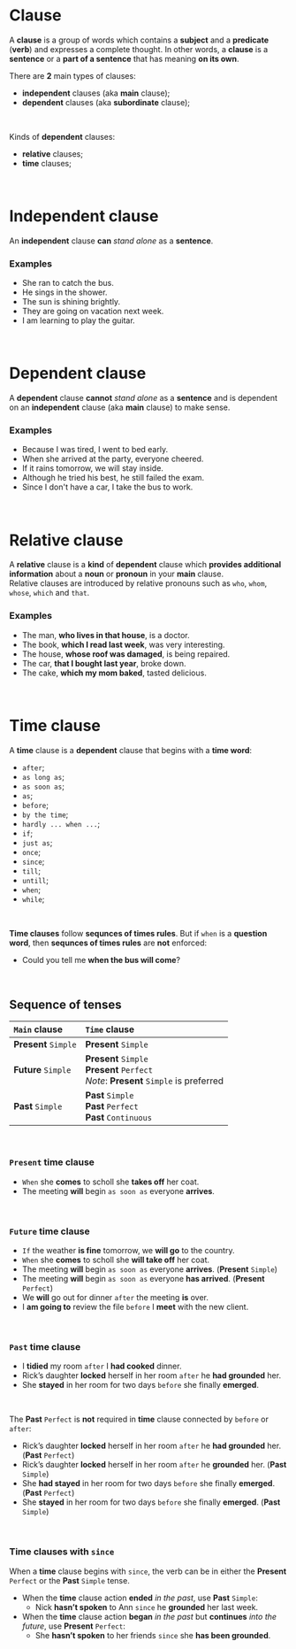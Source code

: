 # Clause
A **clause** is a group of words which contains a **subject** and a **predicate** (**verb**) and expresses a complete thought. In other words, a **clause** is a **sentence** or a **part of a sentence** that has meaning **on its own**.<br>

There are **2** main types of clauses:
- **independent** clauses (aka **main** clause);
- **dependent** clauses (aka **subordinate** clause);

<br>

Kinds of **dependent** clauses:
- **relative** clauses;
- **time** clauses;

<br>

# Independent clause
An **independent** clause **can** *stand alone* as a **sentence**.<br>

### Examples
- She ran to catch the bus.
- He sings in the shower.
- The sun is shining brightly.
- They are going on vacation next week.
- I am learning to play the guitar.

<br>

# Dependent clause
A **dependent** clause **cannot** *stand alone* as a **sentence** and is dependent on an **independent** clause (aka **main** clause) to make sense.<br>

### Examples
- Because I was tired, I went to bed early.
- When she arrived at the party, everyone cheered.
- If it rains tomorrow, we will stay inside.
- Although he tried his best, he still failed the exam.
- Since I don't have a car, I take the bus to work.

<br>

# Relative clause
A **relative** clause is a **kind** of **dependent** clause which **provides additional information** about a **noun** or **pronoun** in your **main** clause.<br>
Relative clauses are introduced by relative pronouns such as `who`, `whom`, `whose`, `which` and `that`.<br>

### Examples
- The man, **who lives in that house**, is a doctor.
- The book, **which I read last week**, was very interesting.
- The house, **whose roof was damaged**, is being repaired.
- The car, **that I bought last year**, broke down.
- The cake, **which my mom baked**, tasted delicious.

<br>

# Time clause
A **time** clause is a **dependent** clause that begins with a **time word**:
- `after`;
- `as long as`;
- `as soon as`;
- `as`;
- `before`;
- `by the time`;
- `hardly ... when ...`;
- `if`;
- `just as`;
- `once`;
- `since`;
- `till`;
- `untill`;
- `when`;
- `while`;

<br>

**Time clauses** follow **sequnces of times rules**. But if `when` is a **question word**, then **sequnces of times rules** are **not** enforced:
- Could you tell me **when the bus will come**?

<br>

## Sequence of tenses
|`Main` clause|`Time` clause|
|:--------------|:--------------|
|**Present** `Simple`|**Present** `Simple`|
|**Future** `Simple`|**Present** `Simple`<br>**Present** `Perfect`<br>*Note*: **Present** `Simple` is preferred|
|**Past** `Simple`|**Past** `Simple`<br>**Past** `Perfect`<br>**Past** `Continuous`|

<br>

### `Present` time clause
- `When` she **comes** to scholl she **takes off** her coat.
- The meeting **will** begin `as soon as` everyone **arrives**. 

<br>

### `Future` time clause
- `If` the weather **is fine** tomorrow, we **will go** to the country.
- `When` she **comes** to scholl she **will take off** her coat.
- The meeting **will** begin `as soon as` everyone **arrives**.     (**Present** `Simple`)
- The meeting **will** begin `as soon as` everyone **has arrived**. (**Present** `Perfect`)
- We **will** go out for dinner `after` the meeting **is** over.
- I **am going to** review the file `before` I **meet** with the new client.

<br>

### `Past` time clause
- I **tidied** my room `after` I **had cooked** dinner.
- Rick’s daughter **locked** herself in her room `after` he **had grounded** her.
- She **stayed** in her room for two days `before` she finally **emerged**.

<br>

The **Past** `Perfect` is **not** required in **time** clause connected by `before` or `after`:
- Rick’s daughter **locked** herself in her room `after` he **had grounded** her.  (**Past** `Perfect`)
- Rick’s daughter **locked** herself in her room `after` he **grounded** her.      (**Past** `Simple`)
- She **had stayed** in her room for two days `before` she finally **emerged**.    (**Past** `Perfect`)
- She **stayed** in her room for two days `before` she finally **emerged**.        (**Past** `Simple`)

<br>

### Time clauses with `since`
When a **time** clause begins with `since`, the verb can be in either the **Present** `Perfect` or the **Past** `Simple` tense.<br>

- When the **time** clause action **ended** *in the past*, use **Past** `Simple`:
  - Nick **hasn’t spoken** to Ann `since` he **grounded** her last week.
- When the **time** clause action **began** *in the past* but **continues** *into the future*, use **Present** `Perfect`:
  - She **hasn’t spoken** to her friends `since` she **has been grounded**.
